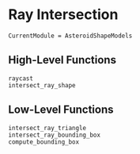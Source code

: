 # Ray Intersection

```@meta
CurrentModule = AsteroidShapeModels
```

## High-Level Functions

```@docs
raycast
intersect_ray_shape
```

## Low-Level Functions

```@docs
intersect_ray_triangle
intersect_ray_bounding_box
compute_bounding_box
```